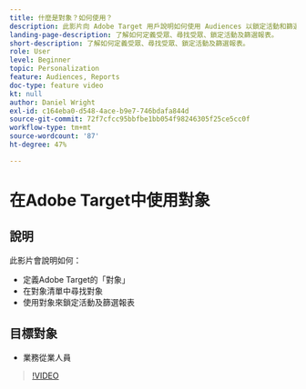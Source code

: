 ```yaml
---
title: 什麼是對象？如何使用？
description: 此影片向 Adobe Target 用戶說明如何使用 Audiences 以鎖定活動和篩選報表。
landing-page-description: 了解如何定義受眾、尋找受眾、鎖定活動及篩選報表。
short-description: 了解如何定義受眾、尋找受眾、鎖定活動及篩選報表。
role: User
level: Beginner
topic: Personalization
feature: Audiences, Reports
doc-type: feature video
kt: null
author: Daniel Wright
exl-id: c164eba0-d548-4ace-b9e7-746bdafa844d
source-git-commit: 72f7cfcc95bbfbe1bb054f98246305f25ce5cc0f
workflow-type: tm+mt
source-wordcount: '87'
ht-degree: 47%

---
```


# 在Adobe Target中使用對象

## 說明

此影片會說明如何：

* 定義Adobe Target的「對象」
* 在對象清單中尋找對象
* 使用對象來鎖定活動及篩選報表

## 目標對象

* 業務從業人員

>[!VIDEO](https://video.tv.adobe.com/v/17398/?quality=12)
